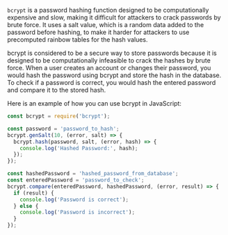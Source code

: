 `bcrypt` is a password hashing function designed to be computationally expensive and slow, making it difficult for attackers to crack passwords by brute force. It uses a salt value, which is a random data added to the password before hashing, to make it harder for attackers to use precomputed rainbow tables for the hash values.

bcrypt is considered to be a secure way to store passwords because it is designed to be computationally infeasible to crack the hashes by brute force. When a user creates an account or changes their password, you would hash the password using bcrypt and store the hash in the database. To check if a password is correct, you would hash the entered password and compare it to the stored hash.

Here is an example of how you can use bcrypt in JavaScript:

```js
const bcrypt = require('bcrypt');

const password = 'password_to_hash';
bcrypt.genSalt(10, (error, salt) => {
  bcrypt.hash(password, salt, (error, hash) => {
    console.log('Hashed Password:', hash);
  });
});

const hashedPassword = 'hashed_password_from_database';
const enteredPassword = 'password_to_check';
bcrypt.compare(enteredPassword, hashedPassword, (error, result) => {
  if (result) {
    console.log('Password is correct');
  } else {
    console.log('Password is incorrect');
  }
});
```